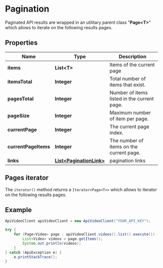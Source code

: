 # Pagination

Paginated API results are wrapped in an utilitary parent class "**Page&lt;T&gt;**" which allows to iterate on the following results pages.

## Properties

Name | Type | Description
------------ | ------------- | -------------
**items** | **List&lt;T&gt;** | Items of the current page
**itemsTotal** | **Integer** | Total number of items that exist.
**pagesTotal** | **Integer** | Number of items listed in the current page.
**pageSize** | **Integer** | Maximum number of item per page.
**currentPage** | **Integer** | The current page index.
**currentPageItems** | **Integer** | The number of items on the current page.
**links** | [**List&lt;PaginationLink&gt;**](PaginationLink.md) | pagination links


## Pages iterator

The `iterator()` method returns a `Iterator<Page<T>>` which allows to iterator on the following results pages.


## Example

```java
ApiVideoClient apiVideoClient = new ApiVideoClient("YOUR_API_KEY");

try {
    for (Page<Video> page : apiVideoClient.videos().list().execute()) {
        List<Video> videos = page.getItems();
        System.out.println(videos);
    }
} catch (ApiException e) {
    e.printStackTrace();
}
```
